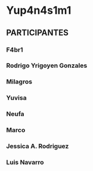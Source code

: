# Yup4n4s1m1

## PARTICIPANTES


### F4br1

### Rodrigo Yrigoyen Gonzales


### Milagros

### Yuvisa
### Neufa

### Marco

### Jessica A. Rodriguez

### Luis Navarro
